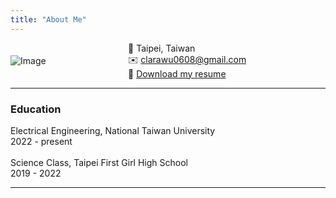 ```yaml
---
title: "About Me"
---
```


<div style="display: flex; align-items: center;">
  <div style="flex: 1; max-width: 50%;">
    <img src="/images/ClaraWu.png" alt="Image" style="max-width: 100%; height: auto;">
  </div>
  <div style="flex: 2; padding-left: 30px;">
    📍  Taipei, Taiwan <br/>
    ✉️  <a href="mailto:clarawu0608@gmail.com">clarawu0608@gmail.com</a> <br>
    📄  <a href="mailto:clarawu0608@gmail.com">Download my resume</a>
  </div>
</div>

---

### Education

Electrical Engineering, National Taiwan University <br/>
2022 - present <br><br>
Science Class, Taipei First Girl High School <br/>
2019 - 2022 

---

